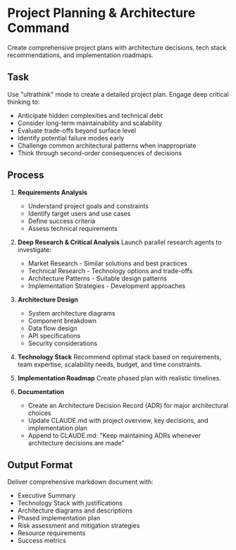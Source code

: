# Project Planning & Architecture Command

Create comprehensive project plans with architecture decisions, tech stack recommendations, and implementation roadmaps.

## Task
Use "ultrathink" mode to create a detailed project plan. Engage deep critical thinking to:
- Anticipate hidden complexities and technical debt
- Consider long-term maintainability and scalability
- Evaluate trade-offs beyond surface level
- Identify potential failure modes early
- Challenge common architectural patterns when inappropriate
- Think through second-order consequences of decisions

## Process

1. **Requirements Analysis**
   - Understand project goals and constraints
   - Identify target users and use cases
   - Define success criteria
   - Assess technical requirements

2. **Deep Research & Critical Analysis**
   Launch parallel research agents to investigate:
   - Market Research - Similar solutions and best practices
   - Technical Research - Technology options and trade-offs
   - Architecture Patterns - Suitable design patterns
   - Implementation Strategies - Development approaches

3. **Architecture Design**
   - System architecture diagrams
   - Component breakdown
   - Data flow design
   - API specifications
   - Security considerations

4. **Technology Stack**
   Recommend optimal stack based on requirements, team expertise, scalability needs, budget, and time constraints.

5. **Implementation Roadmap**
   Create phased plan with realistic timelines.

6. **Documentation**
   - Create an Architecture Decision Record (ADR) for major architectural choices
   - Update CLAUDE.md with project overview, key decisions, and implementation plan
   - Append to CLAUDE.md: "Keep maintaining ADRs whenever architecture decisions are made"

## Output Format
Deliver comprehensive markdown document with:
- Executive Summary
- Technology Stack with justifications
- Architecture diagrams and descriptions
- Phased implementation plan
- Risk assessment and mitigation strategies
- Resource requirements
- Success metrics